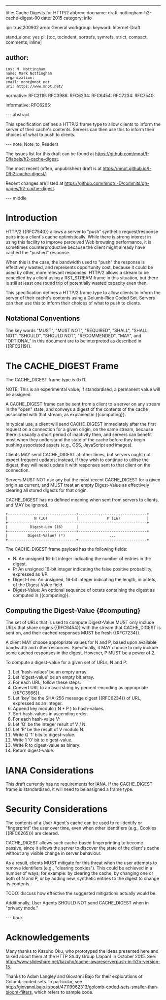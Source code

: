 ---
title: Cache Digests for HTTP/2
abbrev:
docname: draft-nottingham-h2-cache-digest-00
date: 2015
category: info

ipr: trust200902
area: General
workgroup: 
keyword: Internet-Draft

stand_alone: yes
pi: [toc, tocindent, sortrefs, symrefs, strict, compact, comments, inline]

author:
 -
    ins: M. Nottingham
    name: Mark Nottingham
    organization: 
    email: mnot@mnot.net
    uri: https://www.mnot.net/

normative:
  RFC2119:
  RFC3986:
  RFC6234:
  RFC6454:
  RFC7234:
  RFC7540:

informative:
  RFC6265:


--- abstract

This specification defines a HTTP/2 frame type to allow clients to inform the server of their
cache's contents. Servers can then use this to inform their choices of what to push to clients.


--- note_Note_to_Readers

The issues list for this draft can be found at <https://github.com/mnot/I-D/labels/h2-cache-digest>.

The most recent (often, unpublished) draft is at <https://mnot.github.io/I-D/h2-cache-digest/>.

Recent changes are listed at <https://github.com/mnot/I-D/commits/gh-pages/h2-cache-digest>.


--- middle

# Introduction

HTTP/2 {{RFC7540}} allows a server to "push" synthetic request/response pairs into a client's cache
optimistically. While there is strong interest in using this facility to improve perceived Web
browsing performance, it is sometimes counterproductive because the client might already have
cached the "pushed" response.

When this is the case, the bandwidth used to "push" the response is effectively wasted, and
represents opportunity cost, because it could be used by other, more relevant responses. HTTP/2
allows a stream to be cancelled by a client using a RST_STREAM frame in this situation, but there
is still at least one round trip of potentially wasted capacity even then.

This specification defines a HTTP/2 frame type to allow clients to inform the server of their
cache's contents using a Golumb-Rice Coded Set. Servers can then use this to inform their choices
of what to push to clients.


## Notational Conventions

The key words "MUST", "MUST NOT", "REQUIRED", "SHALL", "SHALL NOT", "SHOULD", "SHOULD NOT",
"RECOMMENDED", "MAY", and "OPTIONAL" in this document are to be interpreted as described in
{{RFC2119}}.


# The CACHE_DIGEST Frame

The CACHE_DIGEST frame type is 0xf1. 

NOTE: This is an experimental value; if standardised, a permanent value will be assigned.

A CACHE_DIGEST frame can be sent from a client to a server on any stream in the "open" state, and
conveys a digest of the contents of the cache associated with that stream, as explained in
{{computing}}.

In typical use, a client will send CACHE_DIGEST immediately after the first request on a connection
for a given origin, on the same stream, because there is usually a short period of inactivity then,
and servers can benefit most when they understand the state of the cache before they begin pushing
associated assets (e.g., CSS, JavaScript and images).

Clients MAY send CACHE_DIGEST at other times, but servers ought not expect frequent updates;
instead, if they wish to continue to utilise the digest, they will need update it with responses
sent to that client on the connection.

Servers MUST NOT use any but the most recent CACHE_DIGEST for a given origin as current, and MUST
treat an empty Digest-Value as effectively clearing all stored digests for that origin.

CACHE_DIGEST has no defined meaning when sent from servers to clients, and MAY be ignored.

~~~~
+-------------------------------+-------------------------------+
|            N (16)             |             P (16)            |
+---------------------------------------------------------------+
|          Digest-Len (16)      |
+-------------------------------+-------------------------------+
|         Digest-Value? (*)                    ...
+-------------------------------+-------------------------------+
~~~~

The CACHE_DIGEST frame payload has the following fields:

* N: An unsigned 16-bit integer indicating the number of entries in the digest.
* P: An unsigned 16-bit integer indicating the false positive probability, expressed as 1/P.
* Digest-Len: An unsigned, 16-bit integer indicating the length, in octets, of the Digest-Value field.
* Digest-Value: An optional sequence of octets containing the digest as computed in {{computing}}.

## Computing the Digest-Value {#computing}

The set of URLs that is used to compute Digest-Value MUST only include URLs that share origins
{{RFC6454}} with the stream that CACHE_DIGEST is sent on, and their cached responses MUST be fresh
{{RFC7234}}.

A client MAY choose appropriate values for N and P, based upon available bandwidth and other
resources. Specifically, it MAY choose to only include some cached responses in the digest.
However, P MUST be a power of 2.

To compute a digest-value for a given set of URLs, N and P:

1. Let 'hash-values' be an empty array.
2. Let 'digest-value' be an empty bit array.
3. For each URL, follow these steps:
  1. Convert URL to an ascii string by percent-encoding as appropriate {{RFC3986}}.
  2. Let 'key' be the SHA-256 message digest {{RFC6234}} of URL, expressed as an integer.
  3. Append key modulo ( N * P ) to hash-values.
4. Sort hash-values in ascending order.
5. For each hash-value V:
  1. Let 'Q' be the integer result of V / N.
  2. Let 'R' be the result of V modulo N.
  3. Write Q '1' bits to digest-value.
  4. Write 1 '0' bit to digest-value.
  5. Write R to digest-value as binary.
6. Return digest-value.


# IANA Considerations

This draft currently has no requirements for IANA. If the CACHE_DIGEST frame is standardised, it
will need to be assigned a frame type.

# Security Considerations

The contents of a User Agent's cache can be used to re-identify or "fingerprint" the user over
time, even when other identifiers (e.g., Cookies {{RFC6265}}) are cleared. 

CACHE_DIGEST allows such cache-based fingerprinting to become passive, since it allows the server
to discover the state of the client's cache without any visible change in server behaviour.

As a result, clients MUST mitigate for this threat when the user attempts to remove identifiers
(e.g., "clearing cookies"). This could be achieved in a number of ways; for example: by clearing
the cache, by changing one or both of N and P, or by adding new, synthetic entries to the digest to
change its contents.

TODO: discuss how effective the suggested mitigations actually would be.

Additionally, User Agents SHOULD NOT send CACHE_DIGEST when in "privacy mode."


--- back


# Acknowledgements

Many thanks to Kazuho Oku, who prototyped the ideas presented here and talked about them at the
HTTP Study Group (Japan) in October 2015. See:
<http://www.slideshare.net/kazuho/cache-awareserverpush-in-h2o-version-15>.

Thanks to Adam Langley and Giovanni Bajo for their explorations of Golumb-coded sets. In
particular, see
<http://giovanni.bajo.it/post/47119962313/golomb-coded-sets-smaller-than-bloom-filters>, which
refers to sample code.
